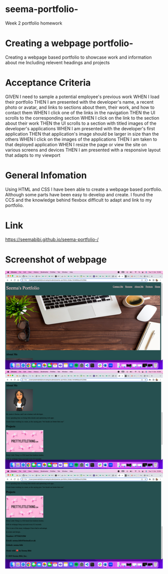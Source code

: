 # seema-portfolio-
Week 2 portfolio homework

# Creating a webpage portfolio-
Creating a webpage based portfolio to showcase work and information about me
Including relevent headings and projects 

# Acceptance Criteria 
GIVEN I need to sample a potential employee's previous work
WHEN I load their portfolio
THEN I am presented with the developer's name, a recent photo or avatar, and links to sections about them, their work, and how to contact them
WHEN I click one of the links in the navigation
THEN the UI scrolls to the corresponding section
WHEN I click on the link to the section about their work
THEN the UI scrolls to a section with titled images of the developer's applications
WHEN I am presented with the developer's first application
THEN that application's image should be larger in size than the others
WHEN I click on the images of the applications
THEN I am taken to that deployed application
WHEN I resize the page or view the site on various screens and devices
THEN I am presented with a responsive layout that adapts to my viewport

# General Infomation 
Using HTML and CSS I have been able to create a webpage based portfolio. Although some parts have been easy to develop and create. I found the CCS and the knowledge behind flexbox difficult to adapt and link to my portfolio.  

# Link
https://seemabibi.github.io/seema-portfolio-/

# Screenshot of webpage
<img src="./images/portfolio.png"/>
<img src="./images/portfolio2.png"/>
<img src="./images/portfolio3.png"/>